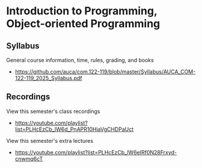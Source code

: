 Introduction to Programming, Object-oriented Programming
========================================================

## Syllabus

General course information, time, rules, grading, and books

* <https://github.com/auca/com.122-119/blob/master/Syllabus/AUCA_COM-122-119_2025_Syllabus.pdf>

## Recordings

View this semester's class recordings

* <https://youtube.com/playlist?list=PLHcEzCb_lW6d_PnAPR10HiaVgCHDPaUct>

View this semester's extra lectures

* <https://youtube.com/playlist?list=PLHcEzCb_lW6eIRf0N28Frxyd-cnwmq6cT>
